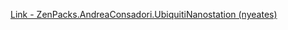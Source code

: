 [Link - ZenPacks.AndreaConsadori.UbiquitiNanostation (nyeates)](https://github.com/nyeates/ZenPacks.AndreaConsadori.UbiquitiNanostation)
